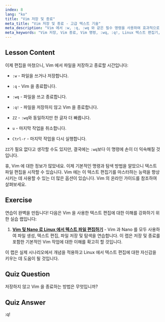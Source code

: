 ```yaml
---
index: 8
lang: "ko"
title: "Vim 저장 및 종료"
meta_title: "Vim 저장 및 종료 - 고급 텍스트 기술"
meta_description: "Vim 에서 :w, :q, :wq 와 같은 필수 명령을 사용하여 효과적으로 저장하고 종료하는 방법을 배우세요. 효율적인 텍스트 편집을 위한 기본적인 Vim 작업을 마스터하세요."
meta_keywords: "Vim 저장, Vim 종료, Vim 명령, :wq, :q!, Linux 텍스트 편집기, Vim 튜토리얼, Vim 초보자"
---
```


## Lesson Content

이제 편집을 마쳤으니, Vim 에서 파일을 저장하고 종료할 시간입니다:

- `:w` - 파일을 쓰거나 저장합니다.
- `:q` - Vim 을 종료합니다.
- `:wq` - 파일을 쓰고 종료합니다.
- `:q!` - 파일을 저장하지 않고 Vim 을 종료합니다.
- `ZZ` - `:wq`와 동일하지만 한 글자 더 빠릅니다.

- `u` - 마지막 작업을 취소합니다.
- `Ctrl-r` - 마지막 작업을 다시 실행합니다.

`ZZ`가 필요 없다고 생각할 수도 있지만, 결국에는 `:wq`보다 이 명령에 손이 더 익숙해질 것입니다.

휴, Vim 에 대한 정보가 많았네요. 이제 기본적인 명령과 탐색 방법을 알았으니 텍스트 파일 편집을 시작할 수 있습니다. Vim 에는 이 텍스트 편집기를 마스터하는 능력을 향상시키는 데 사용할 수 있는 더 많은 옵션이 있습니다. Vim 의 온라인 가이드를 참조하여 살펴보세요.

## Exercise

연습이 완벽을 만듭니다! 다음은 Vim 을 사용한 텍스트 편집에 대한 이해를 강화하기 위한 실습 랩입니다:

1. **[Vim 및 Nano 로 Linux 에서 텍스트 파일 편집하기](https://labex.io/ko/labs/comptia-edit-text-files-in-linux-with-vim-and-nano-591076)** - Vim 과 Nano 를 모두 사용하여 파일 생성, 텍스트 편집, 파일 저장 및 탐색을 연습합니다. 이 랩은 저장 및 종료를 포함한 기본적인 Vim 작업에 대한 이해를 확고히 할 것입니다.

이 랩은 실제 시나리오에서 개념을 적용하고 Linux 에서 텍스트 편집에 대한 자신감을 키우는 데 도움이 될 것입니다.

## Quiz Question

저장하지 않고 Vim 을 종료하는 방법은 무엇입니까?

## Quiz Answer

:q!
